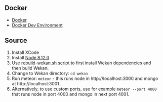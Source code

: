 ## Docker

- [Docker](https://github.com/wekan/wekan/wiki/Docker)
- [Docker Dev Environment](https://github.com/wekan/wekan-dev)

## Source

1. Install XCode
2. Install [Node 8.12.0](https://nodejs.org/en/)
3. Use [rebuild-wekan.sh script](https://github.com/wekan/wekan/blob/edge/releases/virtualbox/rebuild-wekan.sh) to first install Wekan dependencies and then build Wekan.
4. Change to Wekan directory: `cd wekan`
5. Run meteor: `meteor` - this runs node in http://localhost:3000 and mongo at http://localhost:3001 .
6. Alternatively, to use custom ports, use for example `meteor --port 4000` that runs node in port 4000 and mongo in next port 4001.
